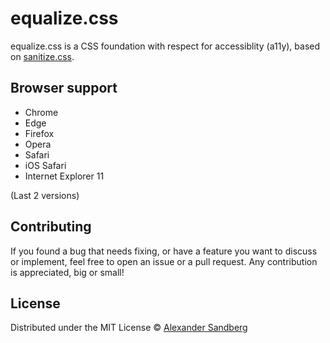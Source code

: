 # equalize.css
equalize.css is a CSS foundation with respect for accessiblity (a11y), based on [sanitize.css](https://github.com/csstools/sanitize.css).

## Browser support
* Chrome
* Edge
* Firefox
* Opera
* Safari
* iOS Safari
* Internet Explorer 11

(Last 2 versions)

## Contributing
If you found a bug that needs fixing, or have a feature you want to discuss or implement, feel free to open an issue or a pull request. Any contribution is appreciated, big or small!

## License
Distributed under the MIT License © [Alexander Sandberg](https://github.com/alexandersandberg)
